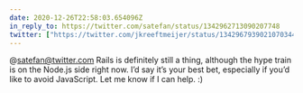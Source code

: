 ```yaml
---
date: 2020-12-26T22:58:03.654096Z
in_reply_to: https://twitter.com/satefan/status/1342962713090207748
twitter: ["https://twitter.com/jkreeftmeijer/status/1342967939021070344"]
---
```

@satefan@twitter.com Rails is definitely still a thing, although the hype train is on the Node.js side right now. I’d say it’s your best bet, especially if you’d like to avoid JavaScript. Let me know if I can help. :)
